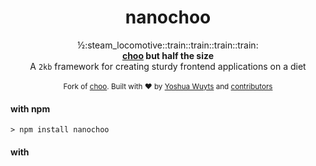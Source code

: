 <h1 align="center">nanochoo</h1>

<div align="center">
  ½:steam_locomotive::train::train::train::train:
</div>
<div align="center">
  <strong><a href='https://github.com/choojs/choo'>choo</a> but half the size</strong>
</div>
<div align="center">
  A <code>2kb</code> framework for creating sturdy frontend applications on a diet
</div>

<br />

<div align="center">
  <sub>Fork of <a href='https://github.com/choojs/choo'>choo</a>. Built with ❤︎ by
  <a href="https://twitter.com/yoshuawuyts">Yoshua Wuyts</a> and
  <a href="https://github.com/heyitsmeuralex/nanochoo/graphs/contributors">
    contributors
  </a>
</div>

#### with npm

```
> npm install nanochoo
```

#### with <script>

```html
<script src='//unpkg.com/nanochoo/dist/bundle.min.js'></script>
```

Version numbers equate to choo's: `nanochoo@6.6.1` == `choo@6.6.1`

## Key differences

* `choo/html` removed - use [bel](https://unpkg.com/bel) (`npm install bel`) directly
* Removed router:
  * `choo()` no longer takes an `opts` argument
  * `choo.route(location, handler)` replaced by `choo.view(handler)`
  * `pushState`, `popState`, `replaceState`, `navigate` events removed
  * nanorouter, nanohref, scroll-to-anchor, nanolocation no longer dependencies
* document-ready no longer a dependency
* `choo.toString` not exported in the browser

See [choo](https://github.com/choojs/choo) for documentation - just ignore
routing-related things, use `choo.view` over `choo.route`, and you'll be fine.

## Example
```js
var html = require('bel')
var choo = require('choo')

var app = choo()
app.use(countStore)
app.view(mainView) // !!!
app.mount('body')

function mainView (state, emit) {
  return html`
    <body>
      <h1>count is ${state.count}</h1>
      <button onclick=${onclick}>Increment</button>
    </body>
  `

  function onclick () {
    emit('increment', 1)
  }
}

function countStore (state, emitter) {
  state.count = 0
  emitter.on('increment', function (count) {
    state.count += count
    emitter.emit('render')
  })
}
```

## License
[MIT](https://tldrlegal.com/license/mit-license). See [choo](https://github.com/choojs/choo)
